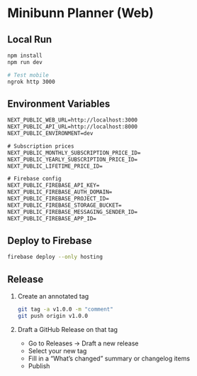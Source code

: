 # Minibunn Planner (Web)

## Local Run

```bash
npm install
npm run dev

# Test mobile
ngrok http 3000
```

## Environment Variables

```txt
NEXT_PUBLIC_WEB_URL=http://localhost:3000
NEXT_PUBLIC_API_URL=http://localhost:8000
NEXT_PUBLIC_ENVIRONMENT=dev

# Subscription prices
NEXT_PUBLIC_MONTHLY_SUBSCRIPTION_PRICE_ID=
NEXT_PUBLIC_YEARLY_SUBSCRIPTION_PRICE_ID=
NEXT_PUBLIC_LIFETIME_PRICE_ID=

# Firebase config
NEXT_PUBLIC_FIREBASE_API_KEY=
NEXT_PUBLIC_FIREBASE_AUTH_DOMAIN=
NEXT_PUBLIC_FIREBASE_PROJECT_ID=
NEXT_PUBLIC_FIREBASE_STORAGE_BUCKET=
NEXT_PUBLIC_FIREBASE_MESSAGING_SENDER_ID=
NEXT_PUBLIC_FIREBASE_APP_ID=
```

## Deploy to Firebase

```bash
firebase deploy --only hosting
```

## Release

1. Create an annotated tag

   ```bash
   git tag -a v1.0.0 -m "comment"
   git push origin v1.0.0
   ```

2. Draft a GitHub Release on that tag
   - Go to Releases → Draft a new release
   - Select your new tag
   - Fill in a “What’s changed” summary or changelog items
   - Publish
